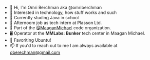 - 👋 Hi, I’m Omri Berchman aka @omriberchman
- 👀 Interested in technology, how stuff works and such
- 🌱 Currently studing Java in school
- 💼 Afternoom job as tech intern at Plasson Ltd.
- 🤝 Part of the [@MaaganMichael](https://github.com/Maagan-Michael) code organization.
- 🖥️ Operator at the **MMLabs: Bunker** tech center in Maagan Michael.
- 🐧 Favoriting Ubuntu! 
- 📫 If you'd to reach out to me I am always available at oberechman@gmail.com

<!---
omriberchman/omriberchman is a ✨ special ✨ repository because its `README.md` (this file) appears on your GitHub profile.
You can click the Preview link to take a look at your changes.
--->

